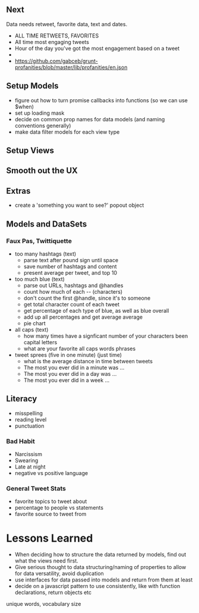 ## Next

Data needs retweet, favorite data, text and dates.

- ALL TIME RETWEETS, FAVORITES
- All time most engaging tweets
- Hour of the day you've got the most engagement based on a tweet
-
- https://github.com/gabceb/grunt-profanities/blob/master/lib/profanities/en.json

## Setup Models



- figure out how to turn promise callbacks into functions (so we can use $when)
- set up loading mask
- decide on common prop names for data models (and naming conventions generally)
- make data filter models for each view type

## Setup Views


## Smooth out the UX


## Extras

- create a 'something you want to see?' popout object

## Models and DataSets

### Faux Pas, Twittiquette

- too many hashtags (text)
    - parse text after pound sign until space
    - save number of hashtags and content
    - present average per tweet, and top 10
- too much blue (text)
    - parse out URLs, hashtags and @handles
    - count how much of each -- (characters)
    - don't count the first @handle, since it's to someone
    - get total character count of each tweet
    - get percentage of each type of blue, as well as blue overall
    - add up all percentages and get average average
    - pie chart
- all caps (text)
    - how many times have a signficant number of your characters been capital letters
    - what are your favorite all caps words phrases
- tweet sprees (five in one minute) (just time)
    - what is the average distance in time between tweets
    - The most you ever did in a minute was ...
    - The most you ever did in a day was ...
    - The most you ever did in a week ... 

## Literacy

- misspelling
- reading level
- punctuation

### Bad Habit

- Narcissism
- Swearing
- Late at night
- negative vs positive language

### General Tweet Stats


- favorite topics to tweet about
- percentage to people vs statements
- favorite source to tweet from

# Lessons Learned 

- When deciding how to structure the data returned by models, find out what the views need first. 
- Give serious thought to data structuring/naming of properties to allow for data versatility, avoid duplication
- use interfaces for data passed into models and return from them at least
- decide on a javascript pattern to use consistently, like with function declarations, return objects etc

unique words, vocabulary size

